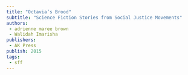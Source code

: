 ```yaml
---
title: "Octavia’s Brood"
subtitle: "Science Fiction Stories from Social Justice Movements"
authors: 
 - adrienne maree brown
 - Walidah Imarisha
publishers:
 - AK Press
publish: 2015
tags: 
 - sff
---
```




